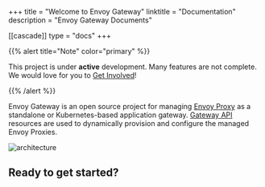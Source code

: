 +++
title = "Welcome to Envoy Gateway"
linktitle = "Documentation"
description = "Envoy Gateway Documents"

[[cascade]]
type = "docs"
+++

{{% alert title="Note" color="primary" %}}

This project is under **active** development. Many features are not complete. We would love for you to [Get Involved](contributions/)!

{{% /alert %}}

Envoy Gateway is an open source project for managing [Envoy Proxy](https://www.envoyproxy.io/) as a standalone or Kubernetes-based application
gateway. [Gateway API](https://gateway-api.sigs.k8s.io/) resources are used to dynamically provision and configure the managed Envoy Proxies.

![architecture](/img/traffic.png)

## Ready to get started?
